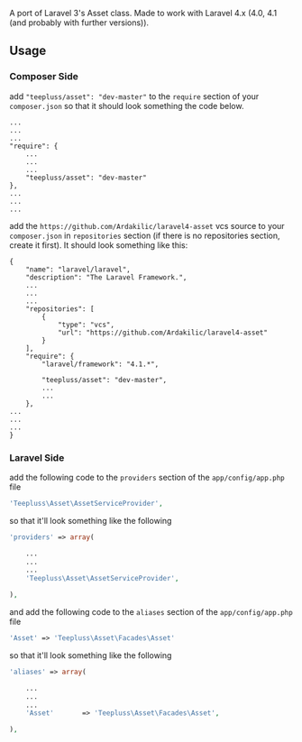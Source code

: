 A port of Laravel 3's Asset class. Made to work with Laravel 4.x (4.0, 4.1 (and probably with further versions)).


## Usage

### Composer Side

add `"teepluss/asset": "dev-master"` to the `require` section of your `composer.json` so that it should look something the code below.

```composer
...
...
...
"require": {
	...
	...
	...
	"teepluss/asset": "dev-master"
},
...
...
...
```

add the `https://github.com/Ardakilic/laravel4-asset` vcs source to your `composer.json` in `repositories` section (if there is no repositories section, create it first). It should look something like this:

```composer
{
	"name": "laravel/laravel",
	"description": "The Laravel Framework.",
	...
	...
	...
    "repositories": [
        {
            "type": "vcs",
            "url": "https://github.com/Ardakilic/laravel4-asset"
        }
    ],
	"require": {
		"laravel/framework": "4.1.*",
		
		"teepluss/asset": "dev-master",
		...
		...
	},
...
...
...
}
```

### Laravel Side

add the following code to the `providers` section of the `app/config/app.php` file

```php
'Teepluss\Asset\AssetServiceProvider',
```

so that it'll look something like the following

```php
'providers' => array(

	...
	...
	...
	'Teepluss\Asset\AssetServiceProvider',

),
```

and add the following code to the `aliases` section of the `app/config/app.php` file

```php
'Asset' => 'Teepluss\Asset\Facades\Asset'
```

so that it'll look something like the following

```php
'aliases' => array(

	...
	...
	...
	'Asset'       => 'Teepluss\Asset\Facades\Asset',

),
```

